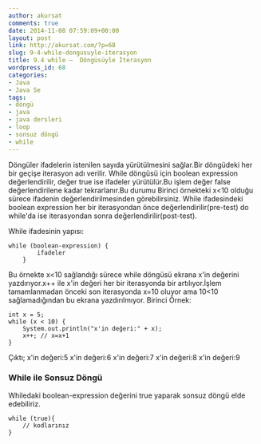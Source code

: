 ```yaml
---
author: akursat
comments: true
date: 2014-11-08 07:59:09+00:00
layout: post
link: http://akursat.com/?p=68
slug: 9-4-while-dongusuyle-iterasyon
title: 9.4 while –  Döngüsüyle İterasyon
wordpress_id: 68
categories:
- Java
- Java Se
tags:
- döngü
- java
- java dersleri
- loop
- sonsuz döngü
- while
---
```


Döngüler ifadelerin istenilen sayıda yürütülmesini sağlar.Bir döngüdeki her bir geçişe iterasyon adı verilir.
While döngüsü için boolean expression değerlendirilir, değer true ise ifadeler yürütülür.Bu işlem değer false değerlendirilene kadar tekrarlanır.Bu durumu Birinci örnekteki x<10 olduğu sürece ifadenin değerlendirilmesinden görebilirsiniz.
While ifadesindeki boolean expression her bir iterasyondan önce değerlendirilir(pre-test) do while'da ise iterasyondan sonra değerlendirilir(post-test).

While ifadesinin yapısı:

    
    while (boolean-expression) {
            ifadeler
        }


Bu örnekte x<10 sağlandığı sürece while döngüsü ekrana x'in değerini yazdırıyor.x++ ile x'in değeri her bir iterasyonda bir artılıyor.İşlem tamamlanmadan önceki son iterasyonda x=10 oluyor ama 10<10 sağlamadığından bu ekrana yazdırılmıyor.
Birinci Örnek:

    
    int x = 5;
    while (x < 10) {
    	System.out.println("x'in değeri:" + x);
    	x++; // x=x+1
    }




Çıktı;
x'in değeri:5
x'in değeri:6
x'in değeri:7
x'in değeri:8
x'in değeri:9






### While ile Sonsuz Döngü


Whiledaki boolean-expression değerini true yaparak sonsuz döngü elde edebiliriz.

    
    while (true){
        // kodlarınız
    }




